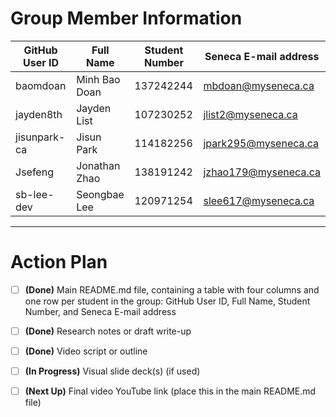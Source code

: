 # Group Member Information
| GitHub User ID | Full Name | Student Number | Seneca E-mail address |
|---------|--------|-------------|-------------|
|baomdoan|Minh Bao Doan|137242244|mbdoan@myseneca.ca|
|jayden8th|Jayden List|107230252|jlist2@myseneca.ca|
|jisunpark-ca|Jisun Park|114182256|jpark295@myseneca.ca|
|Jsefeng|Jonathan Zhao|138191242|jzhao179@myseneca.ca|
|sb-lee-dev|Seongbae Lee|120971254|slee617@myseneca.ca|

---

# Action Plan
- [ ]  **(Done)** Main README.md file, containing a table with four columns and one row per student in the group:
GitHub User ID, Full Name, Student Number, and Seneca E-mail address
- [ ] **(Done)** Research notes or draft write-up
- [ ] **(Done)** Video script or outline
- [ ] **(In Progress)** Visual slide deck(s) (if used)
- [ ] **(Next Up)** Final video YouTube link (place this in the main README.md file)

